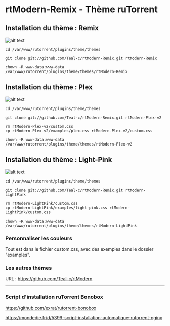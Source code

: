# rtModern-Remix - Thème ruTorrent

## Installation du thème : Remix

![alt text](https://raw.githubusercontent.com/Teal-c/rtModern-Remix/main/captures/capture-default.png "demo")

```
cd /var/www/rutorrent/plugins/theme/themes

```

```
git clone git://github.com/Teal-c/rtModern-Remix.git rtModern-Remix

```

```
chown -R www-data:www-data /var/www/rutorrent/plugins/theme/themes/rtModern-Remix

```

## Installation du thème : Plex

![alt text](https://github.com/Teal-c/rtModern-Remix/blob/main/captures/capure-plex.png "demo")

```
cd /var/www/rutorrent/plugins/theme/themes

```

```
git clone git://github.com/Teal-c/rtModern-Remix.git rtModern-Plex-v2

```
```
rm rtModern-Plex-v2/custom.css
cp rtModern-Plex-v2/examples/plex.css rtModern-Plex-v2/custom.css

```

```
chown -R www-data:www-data /var/www/rutorrent/plugins/theme/themes/rtModern-Plex-v2

```

## Installation du thème : Light-Pink

![alt text](https://raw.githubusercontent.com/Teal-c/rtModern-Remix/main/captures/captures-light.png "demo")

```
cd /var/www/rutorrent/plugins/theme/themes

```

```
git clone git://github.com/Teal-c/rtModern-Remix.git rtModern-LightPink

```
```
rm rtModern-LightPink/custom.css
cp rtModern-LightPink/examples/light-pink.css rtModern-LightPink/custom.css

```

```
chown -R www-data:www-data /var/www/rutorrent/plugins/theme/themes/rtModern-LightPink

```

### Personnaliser les couleurs

Tout est dans le fichier custom.css, avec des exemples dans le dossier "examples".


### Les autres thèmes

URL : https://github.com/Teal-c/rtModern

---

### Script d'installation ruTorrent Bonobox

https://github.com/exrat/rutorrent-bonobox  

https://mondedie.fr/d/5399-script-installation-automatique-rutorrent-nginx  
